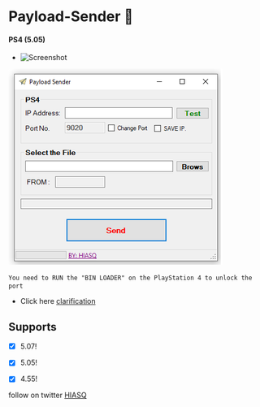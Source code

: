 # Payload-Sender :rocket:
#### PS4 (5.05)
* ![Screenshot](https://img.shields.io/badge/BETA-V0.1-brightgreen)

![Screenshot](000.png)

```
You need to RUN the "BIN LOADER" on the PlayStation 4 to unlock the port
```
* Click here [clarification](https://ne-game-w.blogspot.com/2019/08/payload-sender-for-ps4.html)

 ## Supports
- [x] 5.07!
- [x] 5.05!
- [x] 4.55!


follow on twitter [HIASQ](https://twitter.com/HIASQ2)
